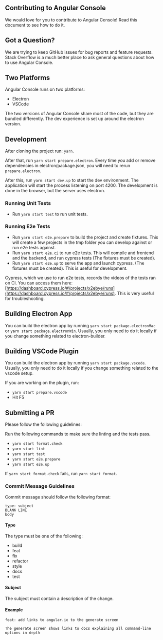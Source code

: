 ## Contributing to Angular Console

We would love for you to contribute to Angular Console! Read this document to see how to do it.


## Got a Question?

We are trying to keep GitHub issues for bug reports and feature requests. Stack Overflow is a much better place to ask general questions about how to use Angular Console.


## Two Platforms

Angular Console runs on two platforms:

* Electron
* VSCode

The two versions of Angular Console share most of the code, but they are bundled differently. The dev experience is set up around the electron version.


## Development

After cloning the project run: `yarn`. 

After that, run `yarn start prepare.electron`. Every time you add or remove dependencies in electron/package.json, you will need to rerun `prepare.electron`. 

After this, run `yarn start dev.up` to start the dev environment. The application will start the process listening on port 4200. The development is done in the browser, but the server uses electron.

### Running Unit Tests

* Run `yarn start test` to run unit tests.

### Running E2e Tests

* Run `yarn start e2e.prepare` to build the project and create fixtures. This will create a few projects in the tmp folder you can develop against or run e2e tests against.
* Run `yarn start e2e.ci` to run e2e tests. This will compile and frontend and the backend, and run cypress tests (The fixtures must be created).
* Run `yarn start e2e.up` to serve the app and launch cypress. (The fixtures must be created). This is useful for development.

Cypress, which we use to run e2e tests, records the videos of the tests ran on CI. You can access them here: [https://dashboard.cypress.io/#/projects/x2ebye/runs](https://dashboard.cypress.io/#/projects/x2ebye/runs). This is very useful for troubleshooting.


## Building Electron App

You can build the electron app by running `yarn start package.electronMac` or `yarn start package.electronWin`. Usually, you only need to do it locally if you change something related to electron-builder.



## Building VSCode Plugin

You can build the electron app by running `yarn start package.vscode`. Usually, you only need to do it locally if you change something related to the vscode setup. 

If you are working on the plugin, run:

* `yarn start prepare.vscode`
* Hit F5



## Submitting a PR

Please follow the following guidelines:

Run the following commands to make sure the linting and the tests pass.

* `yarn start format.check`
* `yarn start lint`
* `yarn start test`
* `yarn start e2e.prepare`
* `yarn start e2e.up`

If `yarn start format.check` fails, run `yarn start format`.


### Commit Message Guidelines

Commit message should follow the following format:

```
type: subject
BLANK LINE
body
```

#### Type

The type must be one of the following:

* build
* feat
* fix
* refactor
* style
* docs
* test

#### Subject

The subject must contain a description of the change.

#### Example

```
feat: add links to angular.io to the generate screen

The generate screen shows links to docs explaining all command-line options in depth
```
